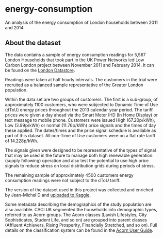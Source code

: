 # energy-consumption
An analysis of the energy consumption of London households between 2011 and 2014.


## About the dataset

The data contains a sample of energy consumption readings for 5,567 London Households that took part in the UK Power Networks led Low Carbon London project between November 2011 and February 2014. It can be found on the [London Datastore](https://data.london.gov.uk/dataset/smartmeter-energy-use-data-in-london-households).

Readings were taken at half hourly intervals. The customers in the trial were recruited as a balanced sample representative of the Greater London population.

Within the data set are two groups of customers. The first is a sub-group, of approximately 1100 customers, who were subjected to Dynamic Time of Use (dToU) energy prices throughout the 2013 calendar year period. The tariff prices were given a day ahead via the Smart Meter IHD (In Home Display) or text message to mobile phone. Customers were issued High (67.20p/kWh), Low (3.99p/kWh) or normal (11.76p/kWh) price signals and the times of day these applied. The dates/times and the price signal schedule is available as part of this dataset. All non-Time of Use customers were on a flat rate tariff of 14.228p/kWh.

The signals given were designed to be representative of the types of signal that may be used in the future to manage both high renewable generation (supply following) operation and also test the potential to use high price signals to reduce stress on local distribution grids during periods of stress.

The remaining sample of approximately 4500 customers energy consumption readings were not subject to the dToU tariff.

The version of the dataset used in this project was collected and enriched by Jean-Michel D and [uploaded to Kaggle](https://www.kaggle.com/datasets/jeanmidev/smart-meters-in-london).

Some metadata describing the demographics of the study population are also available. CACI UK segmented the households into demographic types, referred to as Acorn groups. The Acorn classes (Lavish Lifestyles, City Sophisticates, Student Life, and so on) are grouped into parent classes (Affluent Achievers, Rising Prosperity, Financially Stretched, and so on). Full details on the classification system can be found in the [Acorn User Guide](https://www.caci.co.uk/wp-content/uploads/2021/06/Acorn-User-Guide-2020.pdf).


